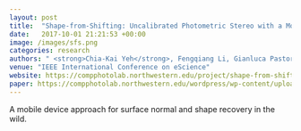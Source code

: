 ```yaml
---
layout: post
title:  "Shape-from-Shifting: Uncalibrated Photometric Stereo with a Mobile Device"
date:   2017-10-01 21:21:53 +00:00
image: /images/sfs.png
categories: research
authors: " <strong>Chia-Kai Yeh</strong>, Fengqiang Li, Gianluca Pastorelli, Marc Walton, Aggelos K. Katsaggelos, Oliver Cossairt"
venue: "IEEE International Conference on eScience"
website: https://compphotolab.northwestern.edu/project/shape-from-shifting-uncalibrated-photometric-stereo-with-a-mobiledevice/
paper: https://compphotolab.northwestern.edu/wordpress/wp-content/uploads/2017/09/mobile_sfs_shape_compress_18.5MB.pdf
---
```

A mobile device approach for surface normal and shape recovery in the wild.
